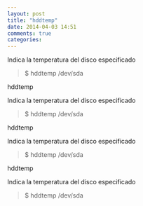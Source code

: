```yaml
---
layout: post
title: "hddtemp"
date: 2014-04-03 14:51
comments: true
categories: 
---
```

Indica la temperatura del disco especificado

>$ hddtemp /dev/sda 

hddtemp

Indica la temperatura del disco especificado

>$ hddtemp /dev/sda 

hddtemp

Indica la temperatura del disco especificado

>$ hddtemp /dev/sda 

hddtemp

Indica la temperatura del disco especificado

>$ hddtemp /dev/sda 

